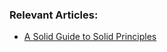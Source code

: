 ### Relevant Articles:

- [A Solid Guide to Solid Principles](https://www.baeldung.com/solid-principles)


